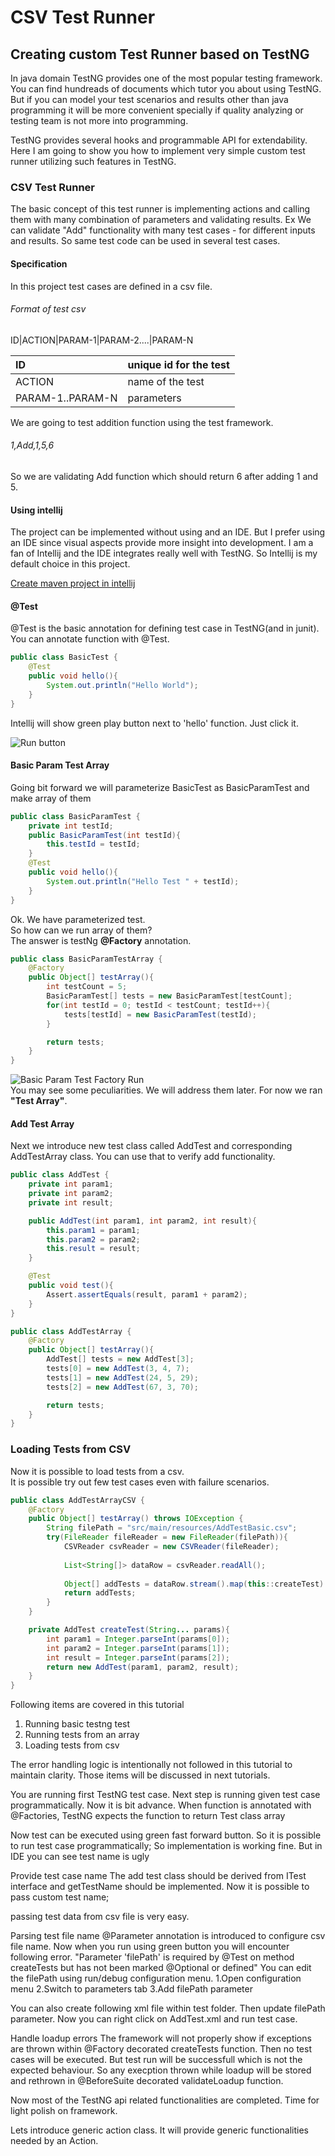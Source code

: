 # CSV Test Runner
## Creating custom Test Runner based on TestNG

In java domain TestNG provides one of the most popular testing framework. You can find hundreads of documents which tutor you about using TestNG.
But if you can model your test scenarios and results other than java programming it will 
be more convenient specially if quality analyzing or testing team is not more into programming.

TestNG provides several hooks and programmable API for extendability. 
Here I am going to show you how to implement very simple custom test runner utilizing such features in TestNG.
 
### CSV Test Runner
The basic concept of this test runner is implementing actions and calling them with many combination of parameters and validating results. 
Ex
We can validate "Add" functionality with many test cases - for different inputs and results. So same test code can be used in several test cases.

#### Specification
In this project test cases are defined in a csv file.

###### Format of test csv
ID|ACTION|PARAM-1|PARAM-2....|PARAM-N

| ID               | unique id for the test |
|:---              |:-----------------------|
| ACTION           | name of the test       |
| PARAM-1..PARAM-N | parameters             |

We are going to test addition function using the test framework.

###### 1,Add,1,5,6

So we are validating Add function which should return 6 after adding 1 and 5.

#### Using intellij
The project can be implemented without using and an IDE. But I prefer using an IDE since visual aspects provide more insight into development.
I am a fan of Intellij and the IDE integrates really well with TestNG. So Intellij is my default choice in this project.

[Create maven project in intellij](https://www.jetbrains.com/help/idea/maven-support.html#create_new_maven_project)

#### @Test
@Test is the basic annotation for defining test case in TestNG(and in junit). 
You can annotate function with @Test. 

```java
public class BasicTest {
    @Test
    public void hello(){
        System.out.println("Hello World");
    }
}
```
Intellij will show green play button next to 'hello' function. Just click it. 

![Run button](images/BasicTest.PNG)

#### Basic Param Test Array
Going bit forward we will parameterize BasicTest as BasicParamTest and make array of them
```java
public class BasicParamTest {
    private int testId;
    public BasicParamTest(int testId){
        this.testId = testId;
    }
    @Test
    public void hello(){
        System.out.println("Hello Test " + testId);
    }
}
```
Ok. We have parameterized test.  
So how can we run array of them?  
The answer is testNg **@Factory** annotation.

```java
public class BasicParamTestArray {
    @Factory
    public Object[] testArray(){
        int testCount = 5;
        BasicParamTest[] tests = new BasicParamTest[testCount];
        for(int testId = 0; testId < testCount; testId++){
            tests[testId] = new BasicParamTest(testId);
        }

        return tests;
    }
}
```

![Basic Param Test Factory Run](images/BasicParamTestFactoryRun.PNG)  
You may see some peculiarities. We will address them later. For now we ran **"Test Array"**.

#### Add Test Array
Next we introduce new test class called AddTest and corresponding AddTestArray class. You can use that to verify add functionality.

```java
public class AddTest {
    private int param1;
    private int param2;
    private int result;

    public AddTest(int param1, int param2, int result){
        this.param1 = param1;
        this.param2 = param2;
        this.result = result;
    }

    @Test
    public void test(){
        Assert.assertEquals(result, param1 + param2);
    }
}
```

```java
public class AddTestArray {
    @Factory
    public Object[] testArray(){
        AddTest[] tests = new AddTest[3];
        tests[0] = new AddTest(3, 4, 7);
        tests[1] = new AddTest(24, 5, 29);
        tests[2] = new AddTest(67, 3, 70);

        return tests;
    }
}
```

### Loading Tests from CSV
Now it is possible to load tests from a csv.  
It is possible try out few test cases even with failure scenarios.

```java
public class AddTestArrayCSV {
    @Factory
    public Object[] testArray() throws IOException {
        String filePath = "src/main/resources/AddTestBasic.csv";
        try(FileReader fileReader = new FileReader(filePath)){
            CSVReader csvReader = new CSVReader(fileReader);
            
            List<String[]> dataRow = csvReader.readAll();
            
            Object[] addTests = dataRow.stream().map(this::createTest).toArray();
            return addTests;
        }
    }

    private AddTest createTest(String... params){
        int param1 = Integer.parseInt(params[0]);
        int param2 = Integer.parseInt(params[1]);
        int result = Integer.parseInt(params[2]);
        return new AddTest(param1, param2, result);
    }
}
```

Following items are covered in this tutorial
1. Running basic testng test
2. Running tests from an array
3. Loading tests from csv

The error handling logic is intentionally not followed in this tutorial to maintain clarity. Those items will be discussed in next tutorials.

You are running first TestNG test case.
Next step is running given test case programmatically. Now it is bit advance. 
When function is annotated with @Factories, TestNG expects the function to return Test class array

Now test can be executed using green fast forward button. So it is possible to run test case programmatically;
So implementation is working fine. But in IDE you can see test name is ugly 

Provide test case name
The add test class should be derived from ITest interface and getTestName should be implemented. Now it is possible to pass custom test name;

passing test data from csv file is very easy. 


Parsing test file name
@Parameter annotation is introduced to configure csv file name. Now when you run using green button you will encounter following error.
"Parameter 'filePath' is required by @Test on method createTests but has not been marked @Optional or defined"
You can edit the filePath using run/debug configuration menu.
1.Open configuration menu
2.Switch to parameters tab
3.Add filePath parameter

You can also create following xml file within test folder. Then update filePath parameter. Now you can right click on AddTest.xml and run test case.

Handle loadup errors
The framework will not properly show if exceptions are thrown within @Factory decorated createTests function. Then no test cases will be executed. 
But test run will be successfull which is not the expected behaviour. 
So any execption thrown while loadup will be stored and rethrown in @BeforeSuite decorated validateLoadup function.

Now most of the TestNG api related functionalities are completed. Time for light polish on framework.

Lets introduce generic action class. It will provide generic functionalities needed by an Action.




